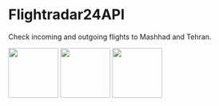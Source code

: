 
# Flightradar24API
Check incoming and outgoing flights to Mashhad and Tehran.


<p float="left">
  <img src="https://s8.uupload.ir/files/997200_b4b5284232_280_mvp.jpg" width="100" />
  <img src="https://s8.uupload.ir/files/unnamed_q8h8.jpg" width="100" /> 
  <img src="https://s8.uupload.ir/files/mehrabad-airport-4_r8zx.jpg" width="100" />
</p>
